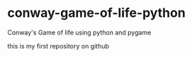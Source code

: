 # conway-game-of-life-python
Conway's Game of life using python and pygame

this is my first repository on github 

